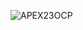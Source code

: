 ![APEX23OCP](https://github.com/mororong9/mororong9/assets/58835265/a2a6d04c-5a3f-451c-bdc7-33306f263665)
